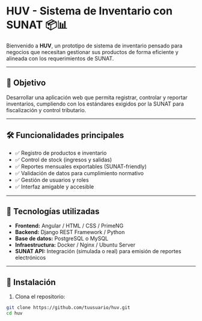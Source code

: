 # HUV - Sistema de Inventario con SUNAT 📦📊

Bienvenido a **HUV**, un prototipo de sistema de inventario pensado para negocios que necesitan gestionar sus productos de forma eficiente y alineada con los requerimientos de SUNAT.

---

## 🚀 Objetivo

Desarrollar una aplicación web que permita registrar, controlar y reportar inventarios, cumpliendo con los estándares exigidos por la SUNAT para fiscalización y control tributario.

---

## 🛠️ Funcionalidades principales

- ✅ Registro de productos e inventario
- ✅ Control de stock (ingresos y salidas)
- ✅ Reportes mensuales exportables (SUNAT-friendly)
- ✅ Validación de datos para cumplimiento normativo
- ✅ Gestión de usuarios y roles
- ✅ Interfaz amigable y accesible

---

## 🧩 Tecnologías utilizadas

- **Frontend:** Angular / HTML / CSS / PrimeNG  
- **Backend:** Django REST Framework / Python  
- **Base de datos:** PostgreSQL o MySQL  
- **Infraestructura:** Docker / Nginx / Ubuntu Server  
- **SUNAT API:** Integración (simulada o real) para emisión de reportes electrónicos

---

## 📝 Instalación

1. Clona el repositorio:
```bash
git clone https://github.com/tuusuario/huv.git
cd huv
